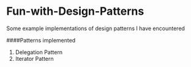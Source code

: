 Fun-with-Design-Patterns
========================

Some example implementations of design patterns I have encountered

####Patterns implemented

1) Delegation Pattern
2) Iterator Pattern
